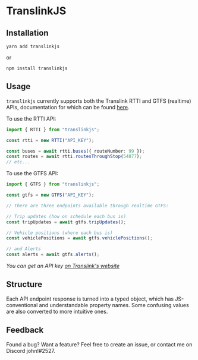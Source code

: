# TranslinkJS

## Installation

```
yarn add translinkjs
```

or

```
npm install translinkjs
```

## Usage

`translinkjs` currently supports both the Translink RTTI and GTFS (realtime) APIs, documentation for which can be found [here](https://www.translink.ca/about-us/doing-business-with-translink/app-developer-resources).

To use the RTTI API:

```ts
import { RTTI } from "translinkjs";

const rtti = new RTTI("API_KEY");

const buses = await rtti.buses({ routeNumber: 99 });
const routes = await rtti.routesThroughStop(54877);
// etc...
```

To use the GTFS API:

```ts
import { GTFS } from "translinkjs";

const gtfs = new GTFS("API_KEY");

// There are three endpoints available through realtime GTFS:

// Trip updates (how on schedule each bus is)
const tripUpdates = await gtfs.tripUpdates();

// Vehicle positions (where each bus is)
const vehiclePositions = await gtfs.vehiclePositions();

// and Alerts
const alerts = await gtfs.alerts();
```

_You can get an API key [on Translink's website](https://www.translink.ca/about-us/doing-business-with-translink/app-developer-resources/register)_

## Structure

Each API endpoint response is turned into a typed object, which has JS-conventional and understandable property names. Some confusing values are also converted to more intuitive ones.

## Feedback

Found a bug? Want a feature? Feel free to create an issue, or contact me on Discord john!#2527.
